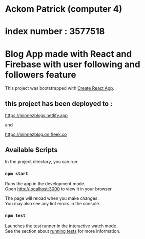 # Ackom Patrick (computer 4)

# index number : 3577518

# Blog App made with React and Firebase with user following and followers feature

This project was bootstrapped with [Create React App](https://github.com/facebook/create-react-app).

## this project has been deployed to :

https://minnezblogs.netlify.app

and

https://minnezblog.on.fleek.co

## Available Scripts

In the project directory, you can run:

### `npm start`

Runs the app in the development mode.\
Open [http://localhost:3000](http://localhost:3000) to view it in your browser.

The page will reload when you make changes.\
You may also see any lint errors in the console.

### `npm test`

Launches the test runner in the interactive watch mode.\
See the section about [running tests](https://facebook.github.io/create-react-app/docs/running-tests) for more information.
